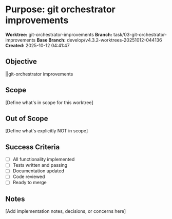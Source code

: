 # Purpose: git orchestrator improvements

**Worktree:** git-orchestrator-improvements
**Branch:** task/03-git-orchestrator-improvements
**Base Branch:** develop/v4.3.2-worktrees-20251012-044136
**Created:** 2025-10-12 04:41:47

## Objective

||git-orchestrator improvements

## Scope

[Define what's in scope for this worktree]

## Out of Scope

[Define what's explicitly NOT in scope]

## Success Criteria

- [ ] All functionality implemented
- [ ] Tests written and passing
- [ ] Documentation updated
- [ ] Code reviewed
- [ ] Ready to merge

## Notes

[Add implementation notes, decisions, or concerns here]
